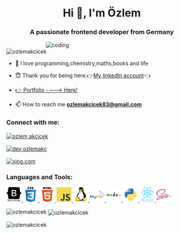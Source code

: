 
<h1 align="center">Hi 👋, I'm Özlem</h1>
<h3 align="center">A passionate frontend developer from Germany</h3>


<img align="right" alt="coding" width="400" src="https://www.postgrid.ca/wp-content/uploads/2020/09/Insurance-Providers-350x350.jpg">

<p align="left"> <img src="https://komarev.com/ghpvc/?username=ozlemakcicek&label=Profile%20views&color=0e75b6&style=flat" alt="ozlemakcicek" /> </p>

- 🔭 I love programming,chemistry,maths,books and life



- 😇 Thank you for being here.👉[My linkedIn account](https://www.linkedin.com/in/ozlemakcicek/)👈 <a href="https://www.linkedin.com/in/ozlemakcicek/" target="_blank">
- 👉 Portfolio ----> <a href="https://portfolio-pi-lime-17.vercel.app/" target="blank"> Here! </a> 
- 📫 How to reach me **ozlemakcicek83@gmail.com**


<h3 align="left">Connect with me:</h3>
<p align="left">
<a href="https://linkedin.com/in/ozlem akcicek" target="blank"><img align="center" src="https://raw.githubusercontent.com/rahuldkjain/github-profile-readme-generator/master/src/images/icons/Social/linked-in-alt.svg" alt="ozlem akcicek" height="30" width="40" /></a>

  <a href="https://www.instagram.com/dev.ozlemakc/" target="blank"><img align="center" src="https://raw.githubusercontent.com/rahuldkjain/github-profile-readme-generator/master/src/images/icons/Social/instagram.svg" alt="dev,ozlemakc" height="30" width="40" /></a>

  <a href="https://www.xing.com/profile/ozlem_akcicek/cv" target="blank"><img align="center" src="https://cdn-icons-png.flaticon.com/512/49/49297.png?w=826&t=st=1691336080~exp=1691336680~hmac=c539a415febd6285352ae97646e2ef22649df84a34f84af45e33d802eeece6be" alt="xing.com" height="30" width="35" color="white" /></a>
</p>

<h3 align="left">Languages and Tools:</h3>
<p align="left"> <a href="https://getbootstrap.com" target="_blank" rel="noreferrer"> <img src="https://raw.githubusercontent.com/devicons/devicon/master/icons/bootstrap/bootstrap-plain-wordmark.svg" alt="bootstrap" width="40" height="40"/> </a> <a href="https://www.w3schools.com/css/" target="_blank" rel="noreferrer"> <img src="https://raw.githubusercontent.com/devicons/devicon/master/icons/css3/css3-original-wordmark.svg" alt="css3" width="40" height="40"/> </a> <a href="https://www.w3.org/html/" target="_blank" rel="noreferrer"> <img src="https://raw.githubusercontent.com/devicons/devicon/master/icons/html5/html5-original-wordmark.svg" alt="html5" width="40" height="40"/> </a> <a href="https://developer.mozilla.org/en-US/docs/Web/JavaScript" target="_blank" rel="noreferrer"> <img src="https://raw.githubusercontent.com/devicons/devicon/master/icons/javascript/javascript-original.svg" alt="javascript" width="40" height="40"/> </a> <a href="https://www.linux.org/" target="_blank" rel="noreferrer"> <img src="https://raw.githubusercontent.com/devicons/devicon/master/icons/linux/linux-original.svg" alt="linux" width="40" height="40"/> </a> <a href="https://www.mysql.com/" target="_blank" rel="noreferrer"> <img src="https://raw.githubusercontent.com/devicons/devicon/master/icons/mysql/mysql-original-wordmark.svg" alt="mysql" width="40" height="40"/> </a> <a href="https://nodejs.org" target="_blank" rel="noreferrer"> <img src="https://raw.githubusercontent.com/devicons/devicon/master/icons/nodejs/nodejs-original-wordmark.svg" alt="nodejs" width="40" height="40"/> </a> <a href="https://www.python.org" target="_blank" rel="noreferrer"> <img src="https://raw.githubusercontent.com/devicons/devicon/master/icons/python/python-original.svg" alt="python" width="40" height="40"/> </a> <a href="https://reactjs.org/" target="_blank" rel="noreferrer"> <img src="https://raw.githubusercontent.com/devicons/devicon/master/icons/react/react-original-wordmark.svg" alt="react" width="40" height="40"/> </a> <a href="https://sass-lang.com" target="_blank" rel="noreferrer"> <img src="https://raw.githubusercontent.com/devicons/devicon/master/icons/sass/sass-original.svg" alt="sass" width="40" height="40"/> </a> </p>

<p><img align="left" src="https://github-readme-stats.vercel.app/api/top-langs?username=ozlemakcicek&show_icons=true&locale=en&layout=compact" alt="ozlemakcicek" /></p>

<p>&nbsp;<img align="center" src="https://github-readme-stats.vercel.app/api?username=ozlemakcicek&show_icons=true&locale=en" alt="ozlemakcicek" /></p>

<p><img align="center" src="https://github-readme-streak-stats.herokuapp.com/?user=ozlemakcicek&" alt="ozlemakcicek" /></p>
